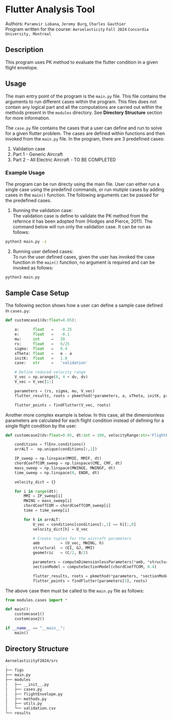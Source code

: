 # Flutter Analysis Tool 
Authors: ```Paramvir Lobana```, ```Jeremy Burg```, ```Charles Gauthier``` \
Program written for the course: ```Aeroelasticity``` ```Fall 2024``` ```Concordia University, Montreal```

## Description
This program uses PK method to evaluate the flutter condition in a given flight envelope. 

## Usage
The main entry point of the program is the ```main.py``` file. This file contains the arguments to run different cases within the program. This files does not contain any logical part and all the computations are carried out within the methods present in the ```modules``` directory. See **Directory Structure** section for more information. 

The ```case.py``` file contains the cases that a user can define and run to solve for a given flutter problem. The cases are defined within functions and then invoked from the ```main.py``` file. In the program, there are 3 predefined cases:
1. Validation case
2. Part 1 - Generic Aircraft
3. Part 2 - All Electric Aircraft - TO BE COMPLETED

### Example Usage
The program can be run directy using the main file. User can either run a single case using the predefind commands, or run mutiple cases by adding cases in the ```main()``` function. The following arguments can be passed for the predefined cases.

1. Running the validation case: \
The validation case is define to validate the PK method from the refernce it has been adopted from (Hodges and Pierce, 2011). The command below will run only the validation case. It can be run as follows:
```bash
python3 main.py -z
```


2. Running user defined cases: \
To run the user defined cases, given the user has invoked the case function in the ```main()``` function, no argument is required and can be invoked as follows:
```bash
python3 main.py
```

## Sample Case Setup
The following section shows how a user can define a sample case defined in ```cases.py```:
```python
def customcase1(dv:float=0.05):

    a:      float   =   -0.25
    e:      float   =   -0.1
    mu:     int     =   20
    rs:     float   =   6/25
    sigma:  float   =   0.4
    xTheta: float   =   e - a
    initK:  float   =   1.0
    case:   str     =   'validation'

    # Define reduced velocity range
    V_vec = np.arange(0, 4 + dv, dv)
    V_vec = V_vec[1:]

    parameters = (rs, sigma, mu, V_vec)
    flutter_results, roots = pkmethod(*parameters, a, xTheta, initK, printAlt=0.0)

    flutter_points = findFlutter(V_vec, roots)
```
Another more complex example is below. In this case, all the dimensionless parameters are calculated for each flight condition instead of defining for a single flight condition by the user.
```python
def customcase2(dv:float=0.05, dt:int = 100, velocityRange:str='FlightEnvelope',case:str='part1Flutter', showPlots:bool=False):

    conditions = flEnv.conditions()
    arrALT =  np.unique(conditions[:,1])

    IP_sweep = np.linspace(MMIE, MMIF, dt)
    chordCoeffCOM_sweep = np.linspace(CME, CMF, dt)
    mass_sweep = np.linspace(MWINGE, MWINGF, dt)
    time_sweep = np.linspace(0, ENDR, dt)

    velocity_dict = {}

    for i in range(dt):
        MMI = IP_sweep[i]
        MWING = mass_sweep[i]
        chordCoeffCOM = chordCoeffCOM_sweep[i]
        time = time_sweep[i]

        for h in arrALT:
            U_vec = conditions[conditions[:,1] == h][:,0]
            velocity_dict[h] = U_vec

            # Create tuples for the aircraft parameters
            amb         = (U_vec, MWING, h)
            structural  = (EI, GJ, MMI)
            geometric   = (C/2, B/2)

            parameters = computeDimensionlessParameters(*amb, *structural, *geometric, dv, velocityRange)
            sectionModel = computeSectionModel(chordCoeffCOM, 0.4)

            flutter_results, roots = pkmethod(*parameters, *sectionModel, initK=1.0, printAlt=h)
            flutter_points = findFlutter(parameters[3], roots)
```

The above case then must be called to the ```main.py``` file as follows:

```python
from modules.cases import *

def main():
    customcase1()
    customcase2()

if __name__ == "__main__":
    main()
```

## Directory Structure
```bash
AeroelasticityF2024/src
.
├── figs
├── main.py
├── modules
│   ├── __init__.py
│   ├── cases.py
│   ├── flightEnvelope.py
│   ├── methods.py
│   ├── utils.py
│   └── validation.csv
└── results
```


